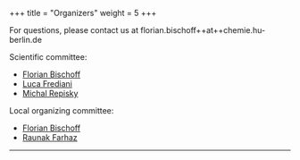 +++
title = "Organizers"
weight = 5
+++

For questions, please contact us at florian.bischoff++at++chemie.hu-berlin.de

Scientific committee:

* [Florian Bischoff](https://www.chemie.hu-berlin.de/en/forschung-en/theoretical-chemistry/team/ag-bischoff/team/florian-bischoff)
* [Luca Frediani](https://uit.no/research/ik-tcg)
* [Michal Repisky](https://respectprogram.org/michalrepisky.html)

Local organizing committee:

* [Florian Bischoff](https://www.chemie.hu-berlin.de/en/forschung-en/theoretical-chemistry/team/ag-bischoff/team/florian-bischoff) 
* [Raunak Farhaz](https://www.chemie.hu-berlin.de/en/forschung-en/theoretical-chemistry/team/ag-bischoff/team/raunak-farhaz)

<!---
--------

**TODO** Acknowledge funding

--------
--->

--------
